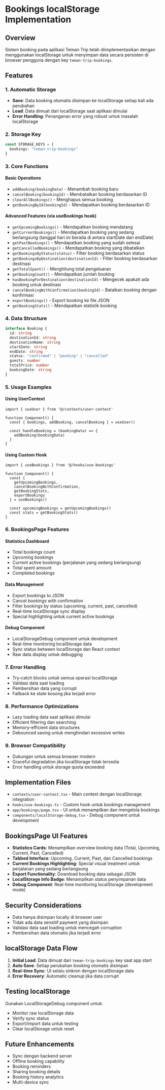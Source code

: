 # Bookings localStorage Implementation

## Overview
Sistem booking pada aplikasi Teman Trip telah diimplementasikan dengan menggunakan localStorage untuk menyimpan data secara persisten di browser pengguna dengan key `teman-trip-bookings`.

## Features

### 1. Automatic Storage
- **Save**: Data booking otomatis disimpan ke localStorage setiap kali ada perubahan
- **Load**: Data dimuat dari localStorage saat aplikasi dimulai
- **Error Handling**: Penanganan error yang robust untuk masalah localStorage

### 2. Storage Key
```typescript
const STORAGE_KEYS = {
  bookings: "teman-trip-bookings"
}
```

### 3. Core Functions

#### Basic Operations
- `addBooking(bookingData)` - Menambah booking baru
- `cancelBooking(bookingId)` - Membatalkan booking berdasarkan ID
- `clearAllBookings()` - Menghapus semua booking
- `getBookingById(bookingId)` - Mendapatkan booking berdasarkan ID

#### Advanced Features (via useBookings hook)
- `getUpcomingBookings()` - Mendapatkan booking mendatang
- `getCurrentBookings()` - Mendapatkan booking yang sedang berlangsung (tanggal hari ini berada di antara startDate dan endDate)
- `getPastBookings()` - Mendapatkan booking yang sudah selesai
- `getCancelledBookings()` - Mendapatkan booking yang dibatalkan
- `getBookingsByStatus(status)` - Filter booking berdasarkan status
- `getBookingsByDestination(destinationId)` - Filter booking berdasarkan destinasi
- `getTotalSpent()` - Menghitung total pengeluaran
- `getBookingCount()` - Mendapatkan jumlah booking
- `hasBookingForDestination(destinationId)` - Mengecek apakah ada booking untuk destinasi
- `cancelBookingWithConfirmation(bookingId)` - Batalkan booking dengan konfirmasi
- `exportBookings()` - Export booking ke file JSON
- `getBookingStats()` - Mendapatkan statistik booking

### 4. Data Structure
```typescript
interface Booking {
  id: string
  destinationId: string
  destinationName: string
  startDate: string
  endDate: string
  status: "confirmed" | "pending" | "cancelled"
  guests: number
  totalPrice: number
  bookingDate: string
}
```

### 5. Usage Examples

#### Using UserContext
```tsx
import { useUser } from '@/contexts/user-context'

function Component() {
  const { bookings, addBooking, cancelBooking } = useUser()
  
  const handleBooking = (bookingData) => {
    addBooking(bookingData)
  }
}
```

#### Using Custom Hook
```tsx
import { useBookings } from '@/hooks/use-bookings'

function Component() {
  const { 
    getUpcomingBookings, 
    cancelBookingWithConfirmation,
    getBookingStats,
    exportBookings 
  } = useBookings()
  
  const upcomingBookings = getUpcomingBookings()
  const stats = getBookingStats()
}
```

### 6. BookingsPage Features

#### Statistics Dashboard
- Total bookings count
- Upcoming bookings
- Current active bookings (perjalanan yang sedang berlangsung)
- Total spent amount
- Completed bookings

#### Data Management
- Export bookings to JSON
- Cancel bookings with confirmation
- Filter bookings by status (upcoming, current, past, cancelled)
- Real-time localStorage sync display
- Special highlighting untuk current active bookings

#### Debug Component
- LocalStorageDebug component untuk development
- Real-time monitoring localStorage data
- Sync status between localStorage dan React context
- Raw data display untuk debugging

### 7. Error Handling
- Try-catch blocks untuk semua operasi localStorage
- Validasi data saat loading
- Pembersihan data yang corrupt
- Fallback ke state kosong jika terjadi error

### 8. Performance Optimizations
- Lazy loading data saat aplikasi dimulai
- Efficient filtering dan searching
- Memory-efficient data structures
- Debounced saving untuk menghindari excessive writes

### 9. Browser Compatibility
- Dukungan untuk semua browser modern  
- Graceful degradation jika localStorage tidak tersedia
- Error handling untuk storage quota exceeded

## Implementation Files
- `contexts/user-context.tsx` - Main context dengan localStorage integration
- `hooks/use-bookings.ts` - Custom hook untuk bookings management  
- `app/bookings/page.tsx` - UI untuk menampilkan dan mengelola bookings
- `components/localStorage-debug.tsx` - Debug component untuk development

## BookingsPage UI Features
- **Statistics Cards**: Menampilkan overview booking data (Total, Upcoming, Current, Past, Cancelled)
- **Tabbed Interface**: Upcoming, Current, Past, dan Cancelled bookings
- **Current Bookings Highlighting**: Special visual treatment untuk perjalanan yang sedang berlangsung
- **Export Functionality**: Download booking data sebagai JSON
- **LocalStorage Info Badge**: Menampilkan status penyimpanan data
- **Debug Component**: Real-time monitoring localStorage (development mode)

## Security Considerations
- Data hanya disimpan locally di browser user
- Tidak ada data sensitif payment yang disimpan
- Validasi data saat loading untuk mencegah corruption
- Pembersihan data otomatis jika terjadi error

## localStorage Data Flow
1. **Initial Load**: Data dimuat dari `teman-trip-bookings` key saat app start
2. **Auto Save**: Setiap perubahan booking otomatis disimpan
3. **Real-time Sync**: UI selalu sinkron dengan localStorage data
4. **Error Recovery**: Automatic cleanup jika data corrupt

## Testing localStorage
Gunakan LocalStorageDebug component untuk:
- Monitor raw localStorage data
- Verify sync status
- Export/import data untuk testing
- Clear localStorage untuk reset

## Future Enhancements
- Sync dengan backend server
- Offline booking capability
- Booking reminders
- Sharing booking details
- Booking history analytics
- Multi-device sync 
